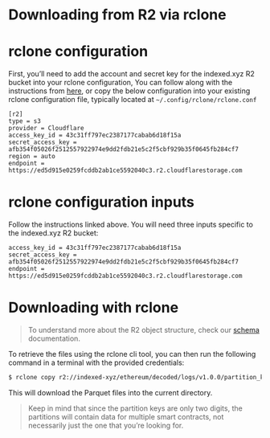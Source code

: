 # Downloading from R2 via rclone

# rclone configuration

First, you’ll need to add the account and secret key for the indexed.xyz R2 bucket into your rclone configuration, You can follow along with the instructions from [here](https://rclone.org/s3/#cloudflare-r2), or copy the below configuration into your existing rclone configuration file, typically located at `~/.config/rclone/rclone.conf`

```
[r2]
type = s3
provider = Cloudflare
access_key_id = 43c31ff797ec2387177cabab6d18f15a
secret_access_key = afb354f05026f2512557922974e9dd2fdb21e5c2f5cbf929b35f0645fb284cf7
region = auto
endpoint = https://ed5d915e0259fcddb2ab1ce5592040c3.r2.cloudflarestorage.com
```

# rclone configuration inputs

Follow the instructions linked above. You will need three inputs specific to the indexed.xyz R2 bucket:

```
access_key_id = 43c31ff797ec2387177cabab6d18f15a
secret_access_key = afb354f05026f2512557922974e9dd2fdb21e5c2f5cbf929b35f0645fb284cf7
endpoint = https://ed5d915e0259fcddb2ab1ce5592040c3.r2.cloudflarestorage.com
```

# Downloading with rclone

> To understand more about the R2 object structure, check our [schema](schema.md) documentation.

To retrieve the files using the rclone cli tool, you can then run the following command in a terminal with the provided credentials:

```bash
$ rclone copy r2://indexed-xyz/ethereum/decoded/logs/v1.0.0/partition_key=9d/ .
```

This will download the Parquet files into the current directory.

> Keep in mind that since the partition keys are only two digits, the partitions will contain data for multiple smart contracts, not necessarily just the one that you’re looking for.

